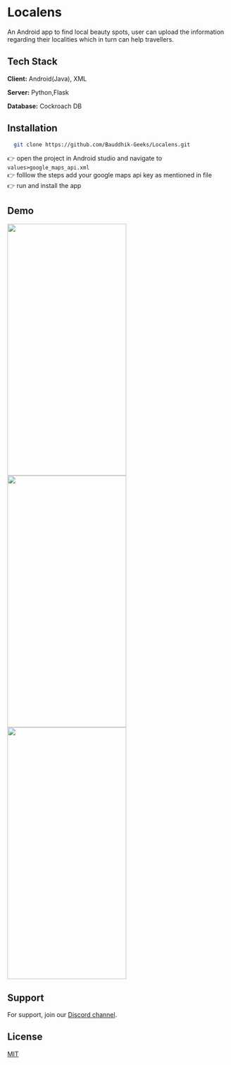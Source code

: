 # Localens

An Android app to find local beauty spots, user can upload the information 
regarding their localities which in turn can help travellers.


## Tech Stack

**Client:**  Android(Java), XML

**Server:** Python,Flask

**Database:** Cockroach DB



  
## Installation


```bash
  git clone https://github.com/Bauddhik-Geeks/Localens.git
```

 👉 open the project in Android studio and navigate to `values>google_maps_api.xml`  
 👉 folllow the steps add your google maps api key as mentioned in file  
 👉 run and install the app


    
## Demo

<span>
<img src="https://cdn.discordapp.com/attachments/866923264348913674/866926316389793802/IMG-20210719-WA0005.jpg" width=270 height=570 />                    
<img src="https://cdn.discordapp.com/attachments/866923264348913674/866926317257359380/IMG-20210719-WA0006.jpg" width=270 height=570/>
<img src="https://cdn.discordapp.com/attachments/866923264348913674/866926316628738058/IMG-20210719-WA0007.jpg" width=270 height=570/>
</span>

## Support

For support, join our [Discord channel](https://discord.gg/zC7C8u54fg).

  
## License

[MIT](https://choosealicense.com/licenses/mit/)
